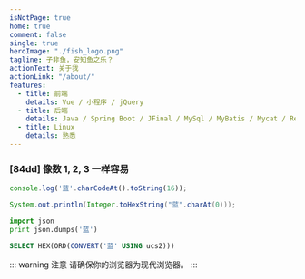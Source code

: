 ```yaml
---
isNotPage: true
home: true
comment: false
single: true
heroImage: "./fish_logo.png"
tagline: 子非鱼，安知鱼之乐？
actionText: 关于我
actionLink: "/about/"
features:
  - title: 前端
    details: Vue / 小程序 / jQuery
  - title: 后端
    details: Java / Spring Boot / JFinal / MySql / MyBatis / Mycat / Redis / MongoDB / Elastic / RabbitMQ / Python
  - title: Linux
    details: 熟悉
---
```


### [84dd] 像数 1, 2, 3 一样容易

``` javascript
console.log('蓝'.charCodeAt().toString(16));
```

``` java
System.out.println(Integer.toHexString("蓝".charAt(0)));
```

``` python
import json
print json.dumps('蓝')
```

``` sql
SELECT HEX(ORD(CONVERT('蓝' USING ucs2)))
```

::: warning 注意
请确保你的浏览器为现代浏览器。
:::
